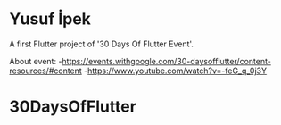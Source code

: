 # Yusuf İpek 

A first Flutter project of '30 Days Of Flutter Event'. 

About event: 
  -https://events.withgoogle.com/30-daysofflutter/content-resources/#content
  -https://www.youtube.com/watch?v=-feG_q_0j3Y

# 30DaysOfFlutter

